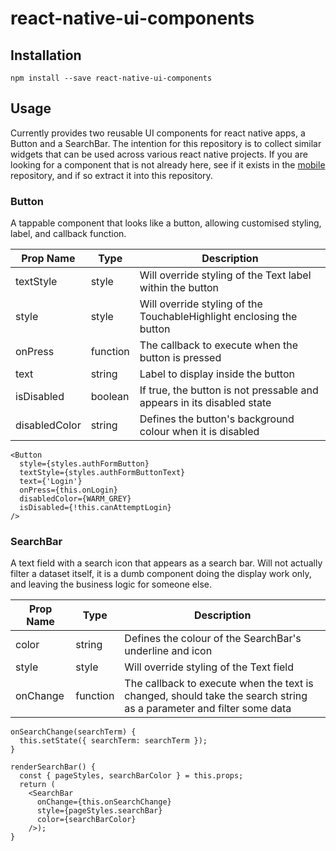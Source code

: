 # react-native-ui-components

## Installation
```npm install --save react-native-ui-components```

## Usage
Currently provides two reusable UI components for react native apps, a Button and a SearchBar. The intention for this repository is to collect similar widgets that can be used across various react native projects. If you are looking for a component that is not already here, see if it exists in the [mobile](https://github.com/sussol/mobile) repository, and if so extract it into this repository.

### Button
A tappable component that looks like a button, allowing customised styling, label, and callback function.

| Prop Name     | Type     | Description                                                            |
| ------------- | -------- | ---------------------------------------------------------------------- |
| textStyle     | style    | Will override styling of the Text label within the button              |
| style         | style    | Will override styling of the TouchableHighlight enclosing the button   |
| onPress       | function | The callback to execute when the button is pressed                     |
| text          | string   | Label to display inside the button                                     |
| isDisabled    | boolean  | If true, the button is not pressable and appears in its disabled state |
| disabledColor | string   | Defines the button's background colour when it is disabled             |

```
<Button
  style={styles.authFormButton}
  textStyle={styles.authFormButtonText}
  text={'Login'}
  onPress={this.onLogin}
  disabledColor={WARM_GREY}
  isDisabled={!this.canAttemptLogin}
/>
```

### SearchBar
A text field with a search icon that appears as a search bar. Will not actually filter a dataset itself, it is a dumb component doing the display work only, and leaving the business logic for someone else.

| Prop Name | Type     | Description                                                                                                             |
| --------- | -------- | ----------------------------------------------------------------------------------------------------------------------- |
| color     | string   | Defines the colour of the SearchBar's underline and icon                                                                |
| style     | style    | Will override styling of the Text field                                                                                 |
| onChange  | function | The callback to execute when the text is changed, should take the search string as a parameter and filter some data |

```
onSearchChange(searchTerm) {
  this.setState({ searchTerm: searchTerm });
}  

renderSearchBar() {
  const { pageStyles, searchBarColor } = this.props;
  return (
    <SearchBar
      onChange={this.onSearchChange}
      style={pageStyles.searchBar}
      color={searchBarColor}
    />);
}
```
